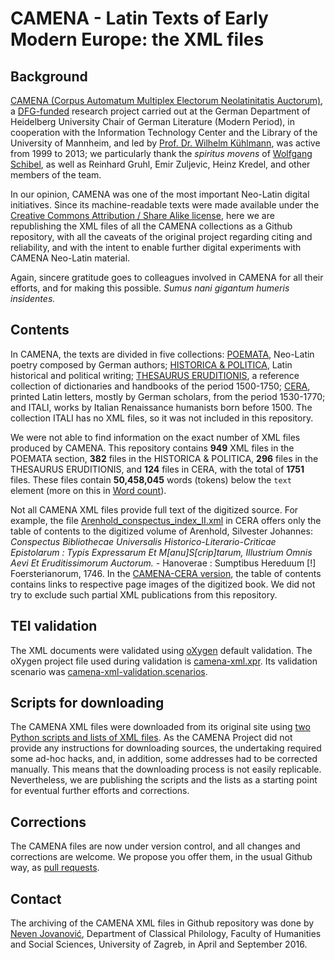 # CAMENA - Latin Texts of Early Modern Europe: the XML files

## Background

[CAMENA (Corpus Automatum Multiplex Electorum Neolatinitatis Auctorum)](http://www.uni-mannheim.de/mateo/camenahtdocs/camena_e.html), a [DFG-funded](http://www.dfg.de/) research project carried out at the German Department of Heidelberg University Chair of German Literature (Modern Period), in cooperation with the Information Technology Center and the Library of the University of Mannheim, and led by [Prof. Dr. Wilhelm Kühlmann](http://www.gs.uni-heidelberg.de/personen/kuehlmann.html), was active from 1999 to 2013; we particularly thank the *spiritus movens* of [Wolfgang Schibel](http://www.viaf.org/viaf/30212918), as well as Reinhard Gruhl, Emir Zuljevic, Heinz Kredel, and other members of the team.

In our opinion, CAMENA was one of the most important Neo-Latin digital initiatives. Since its machine-readable texts were made available under the [Creative Commons Attribution / Share Alike license](LICENSE.md), here we are republishing the XML files of all the CAMENA collections as a Github repository, with all the caveats of the original project regarding citing and reliability, and with the intent to enable further digital experiments with CAMENA Neo-Latin material.

Again, sincere gratitude goes to colleagues involved in CAMENA for all their efforts, and for making this possible. *Sumus nani gigantum humeris insidentes.*

## Contents

In CAMENA, the texts are divided in five collections: [POEMATA](poemata), Neo-Latin poetry composed by German authors; [HISTORICA & POLITICA](historicapolitica), Latin historical and political writing; [THESAURUS ERUDITIONIS](thesaurus), a reference collection of dictionaries and handbooks of the period 1500-1750; [CERA](cera), printed Latin letters, mostly by German scholars, from the period 1530-1770; and ITALI, works by Italian Renaissance humanists born before 1500. The collection ITALI has no XML files, so it was not included in this repository.

We were not able to find information on the exact number of XML files produced by CAMENA. This repository contains **949** XML files in the POEMATA section, **382** files in the HISTORICA & POLITICA, **296** files in the THESAURUS ERUDITIONIS, and **124** files in CERA, with the total of **1751** files. These files contain **50,458,045** words (tokens) below the `text` element (more on this in [Word count](Wordcount.md)).

Not all CAMENA XML files provide full text of the digitized source. For example, the file [Arenhold_conspectus_index_II.xml](cera/Arenhold_conspectus_index_II.xml) in CERA offers only the table of contents to the digitized volume of Arenhold, Silvester Johannes: *Conspectus Bibliothecae Universalis Historico-Literario-Criticae Epistolarum : Typis Expressarum Et M[anu]S[crip]tarum, Illustrium Omnis Aevi Et Eruditissimorum Auctorum.* - Hanoverae : Sumptibus Hereduum [!] Foersterianorum, 1746. In the [CAMENA-CERA version](http://www.uni-mannheim.de/mateo/cera/autoren/arenhold_cera.html), the table of contents contains links to respective page images of the digitized book. We did not try to exclude such partial XML publications from this repository.

## TEI validation

The XML documents were validated using [oXygen](https://www.oxygenxml.com/) default validation. The oXygen project file used during validation is [camena-xml.xpr](camena-xml.xpr). Its validation scenario was [camena-xml-validation.scenarios](camena-xml-validation.scenarios).

## Scripts for downloading

The CAMENA XML files were downloaded from its original site using [two Python scripts and lists of XML files](downloading-scripts). As the CAMENA Project did not provide any instructions for downloading sources, the undertaking required some ad-hoc hacks, and, in addition, some addresses had to be corrected manually. This means that the downloading process is not easily replicable. Nevertheless, we are publishing the scripts and the lists as a starting point for eventual further efforts and corrections.

## Corrections

The CAMENA files are now under version control, and all changes and corrections are welcome. We propose you offer them, in the usual Github way, as [pull requests](https://help.github.com/articles/about-pull-requests/).

## Contact

The archiving of the CAMENA XML files in Github repository was done by [Neven Jovanović](orcid.org/0000-0002-9119-399X), Department of Classical Philology, Faculty of Humanities and Social Sciences, 
University of Zagreb, in April and September 2016.

